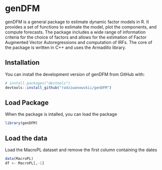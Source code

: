 # genDFM

genDFM is a general package to estimate dynamic factor models in R. It provides a set of functions to estimate the model, plot the components, and compute forecasts. The package includes a wide range of information criteria for the choice of factors and allows for the estimation of Factor Augmented Vector Autoregressions and computation of IRFs. The core of the package is written in C++ and uses the Armadillo library.

## Installation

You can install the development version of genDFM from GitHub with:

```r
# install.packages("devtools")
devtools::install_github("radziwanowskii/genDFM")
```

## Load Package 
When the package is intalled, you can load the package
```r
library(genDFM)
```

## Load the data
Load the MacroPL dataset and remove the first column containing the dates
```r
data(MacroPL)
df <- MacroPL[,-1]
```


